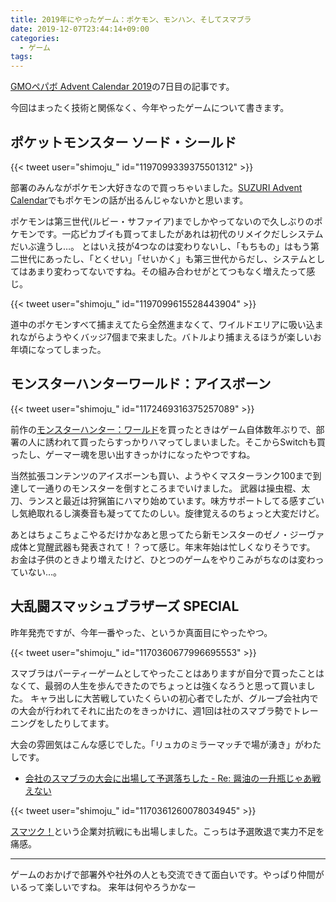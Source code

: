 ```yaml
---
title: 2019年にやったゲーム：ポケモン、モンハン、そしてスマブラ
date: 2019-12-07T23:44:14+09:00
categories:
  - ゲーム
tags:
---
```


[GMOペパボ Advent Calendar 2019](https://qiita.com/advent-calendar/2019/pepabo)の7日目の記事です。

今回はまったく技術と関係なく、今年やったゲームについて書きます。

## ポケットモンスター ソード・シールド

{{< tweet user="shimoju_" id="1197099339375501312" >}}

部署のみんながポケモン大好きなので買っちゃいました。[SUZURI Advent Calendar](https://adventar.org/calendars/4698)でもポケモンの話が出るんじゃないかと思います。

ポケモンは第三世代(ルビー・サファイア)までしかやってないので久しぶりのポケモンです。一応ピカブイも買ってましたがあれは初代のリメイクだしシステムだいぶ違うし…。
とはいえ技が4つなのは変わりないし、「もちもの」はもう第二世代にあったし、「とくせい」「せいかく」も第三世代からだし、システムとしてはあまり変わってないですね。その組み合わせがとてつもなく増えたって感じ。

{{< tweet user="shimoju_" id="1197099615528443904" >}}

道中のポケモンすべて捕まえてたら全然進まなくて、ワイルドエリアに吸い込まれながらようやくバッジ7個まで来ました。バトルより捕まえるほうが楽しいお年頃になってしまった。

## モンスターハンターワールド：アイスボーン

{{< tweet user="shimoju_" id="1172469316375257089" >}}

前作の[モンスターハンター：ワールド](http://www.capcom.co.jp/monsterhunter/world/ps4/)を買ったときはゲーム自体数年ぶりで、部署の人に誘われて買ったらすっかりハマってしまいました。そこからSwitchも買ったし、ゲーマー魂を思い出すきっかけになったやつですね。

当然拡張コンテンツのアイスボーンも買い、ようやくマスターランク100まで到達して一通りのモンスターを倒すところまでいけました。
武器は操虫棍、太刀、ランスと最近は狩猟笛にハマり始めています。味方サポートしてる感すごいし気絶取れるし演奏音も凝っててたのしい。旋律覚えるのちょっと大変だけど。

あとはちょこちょこやるだけかなあと思ってたら新モンスターのゼノ・ジーヴァ成体と覚醒武器も発表されて！？って感じ。年末年始は忙しくなりそうです。
お金は子供のときより増えたけど、ひとつのゲームをやりこみがちなのは変わっていない…。

## 大乱闘スマッシュブラザーズ SPECIAL

昨年発売ですが、今年一番やった、というか真面目にやったやつ。

{{< tweet user="shimoju_" id="1170360677996695553" >}}

スマブラはパーティーゲームとしてやったことはありますが自分で買ったことはなくて、最弱の人生を歩んできたのでちょっとは強くなろうと思って買いました。
キャラ出しに大苦戦していたくらいの初心者でしたが、グループ会社内での大会が行われてそれに出たのをきっかけに、週1回は社のスマブラ勢でトレーニングをしたりしてます。

大会の雰囲気はこんな感じでした。「リュカのミラーマッチで場が湧き」がわたしです。

- [会社のスマブラの大会に出場して予選落ちした - Re: 醤油の一升瓶じゃあ戦えない](https://uvb-76.hatenablog.com/entry/2019/09/11/094907)

{{< tweet user="shimoju_" id="1170361260078034945" >}}

[スマツク！](https://smatsuku.fun/)という企業対抗戦にも出場しました。こっちは予選敗退で実力不足を痛感。

---

ゲームのおかげで部署外や社外の人とも交流できて面白いです。やっぱり仲間がいるって楽しいですね。
来年は何やろうかなー
